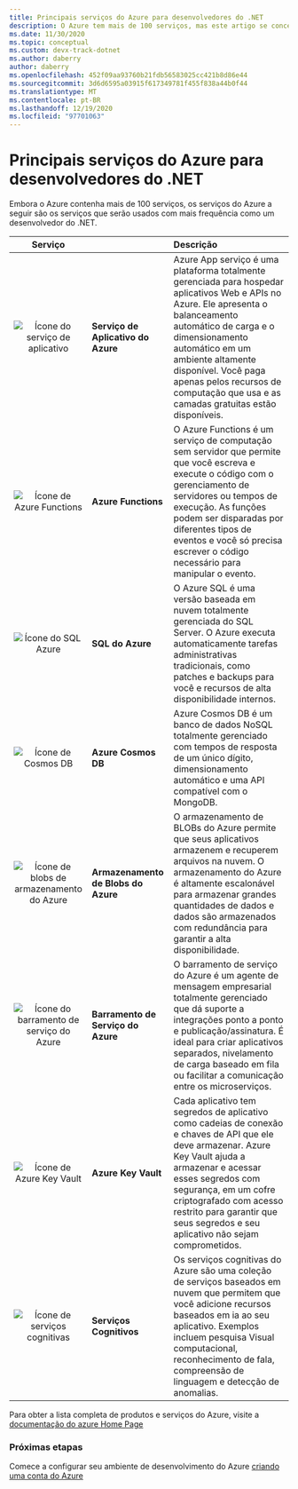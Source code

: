```yaml
---
title: Principais serviços do Azure para desenvolvedores do .NET
description: O Azure tem mais de 100 serviços, mas este artigo se concentra nos aproximadamente 8 ou nos serviços usados pelos desenvolvedores do .NET com mais frequência
ms.date: 11/30/2020
ms.topic: conceptual
ms.custom: devx-track-dotnet
ms.author: daberry
author: daberry
ms.openlocfilehash: 452f09aa93760b21fdb56583025cc421b8d86e44
ms.sourcegitcommit: 3d6d6595a03915f617349781f455f838a44b0f44
ms.translationtype: MT
ms.contentlocale: pt-BR
ms.lasthandoff: 12/19/2020
ms.locfileid: "97701063"
---
```

# <a name="key-azure-services-for-net-developers"></a>Principais serviços do Azure para desenvolvedores do .NET

Embora o Azure contenha mais de 100 serviços, os serviços do Azure a seguir são os serviços que serão usados com mais frequência como um desenvolvedor do .NET.

| **Serviço** |         | **Descrição**      |
| :--:|:------|:------------|
| ![Ícone do serviço de aplicativo](./media/app-services.svg) | **Serviço de Aplicativo do Azure** | Azure App serviço é uma plataforma totalmente gerenciada para hospedar aplicativos Web e APIs no Azure.  Ele apresenta o balanceamento automático de carga e o dimensionamento automático em um ambiente altamente disponível.  Você paga apenas pelos recursos de computação que usa e as camadas gratuitas estão disponíveis. |
| ![Ícone de Azure Functions](./media/azure-functions.svg) | **Azure Functions** | O Azure Functions é um serviço de computação sem servidor que permite que você escreva e execute o código com o gerenciamento de servidores ou tempos de execução.  As funções podem ser disparadas por diferentes tipos de eventos e você só precisa escrever o código necessário para manipular o evento.        |
| ![Ícone do SQL Azure](./media/azure-sql.svg) | **SQL do Azure**            | O Azure SQL é uma versão baseada em nuvem totalmente gerenciada do SQL Server. O Azure executa automaticamente tarefas administrativas tradicionais, como patches e backups para você e recursos de alta disponibilidade internos.  |
| ![Ícone de Cosmos DB](./media/cosmos-db.svg) | **Azure Cosmos DB**      | Azure Cosmos DB é um banco de dados NoSQL totalmente gerenciado com tempos de resposta de um único dígito, dimensionamento automático e uma API compatível com o MongoDB.                    |
| ![Ícone de blobs de armazenamento do Azure](./media/storage-blobs.svg) | **Armazenamento de Blobs do Azure**   | O armazenamento de BLOBs do Azure permite que seus aplicativos armazenem e recuperem arquivos na nuvem.  O armazenamento do Azure é altamente escalonável para armazenar grandes quantidades de dados e dados são armazenados com redundância para garantir a alta disponibilidade. |
| ![Ícone do barramento de serviço do Azure](./media/service-bus.svg) | **Barramento de Serviço do Azure**   | O barramento de serviço do Azure é um agente de mensagem empresarial totalmente gerenciado que dá suporte a integrações ponto a ponto e publicação/assinatura.  É ideal para criar aplicativos separados, nivelamento de carga baseado em fila ou facilitar a comunicação entre os microserviços.   |
| ![Ícone de Azure Key Vault](./media/azure-key-vault.svg) | **Azure Key Vault**   | Cada aplicativo tem segredos de aplicativo como cadeias de conexão e chaves de API que ele deve armazenar.  Azure Key Vault ajuda a armazenar e acessar esses segredos com segurança, em um cofre criptografado com acesso restrito para garantir que seus segredos e seu aplicativo não sejam comprometidos.   |
| ![Ícone de serviços cognitivas](./media/cognitive-services.svg) | **Serviços Cognitivos**   | Os serviços cognitivas do Azure são uma coleção de serviços baseados em nuvem que permitem que você adicione recursos baseados em ia ao seu aplicativo.  Exemplos incluem pesquisa Visual computacional, reconhecimento de fala, compreensão de linguagem e detecção de anomalias. |

Para obter a lista completa de produtos e serviços do Azure, visite a [documentação do azure Home Page](/azure/?product=all)

### <a name="next-steps"></a>Próximas etapas

Comece a configurar seu ambiente de desenvolvimento do Azure [criando uma conta do Azure](create-azure-account.md)

